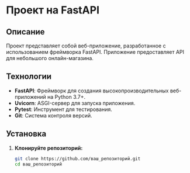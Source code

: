 # Проект на FastAPI

## Описание
Проект представляет собой веб-приложение, разработанное с использованием фреймворка FastAPI. 
Приложение предоставляет API для небольшого онлайн-магазина.

## Технологии
- **FastAPI**: Фреймворк для создания высокопроизводительных веб-приложений на Python 3.7+.
- **Uvicorn**: ASGI-сервер для запуска приложения.
- **Pytest**: Инструмент для тестирования.
- **Git**: Система контроля версий.

## Установка

1. **Клонируйте репозиторий:**
   ```bash
   git clone https://github.com/ваш_репозиторий.git
   cd ваш_репозиторий